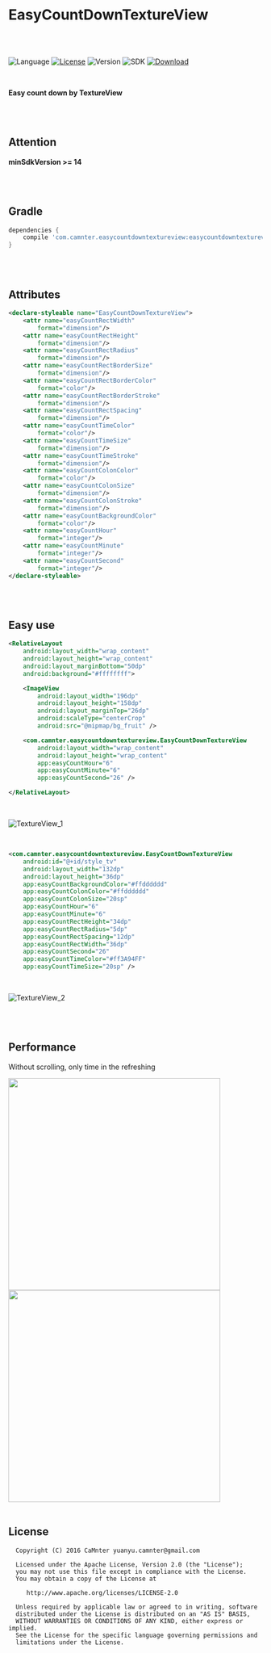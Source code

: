 EasyCountDownTextureView
==
   
<br>
<br>
   
![Language](https://img.shields.io/badge/language-Java-EE0000.svg) [![License](https://img.shields.io/badge/license-Apache%202.0-blue.svg)](https://github.com/CaMnter/EasyCountDownTextureView/blob/master/LICENSE) 
![Version](https://img.shields.io/badge/version-1.3-8470FF.svg) 
![SDK](https://img.shields.io/badge/SDK-14%2B-orange.svg) 
[ ![Download](https://api.bintray.com/packages/camnter/maven/EasyCountDownTextureView/images/download.svg) ](https://bintray.com/camnter/maven/EasyCountDownTextureView/_latestVersion)   

<br>   

**Easy count down by TextureView**
   
<br>
<br>
   
## Attention

**minSdkVersion >= 14**
   
<br>
<br>
   
## Gradle

```groovy
dependencies {
	compile 'com.camnter.easycountdowntextureview:easycountdowntextureview:1.5'
}
```
   
<br>
<br>
   
## Attributes

```xml
<declare-styleable name="EasyCountDownTextureView">
    <attr name="easyCountRectWidth"
        format="dimension"/>
    <attr name="easyCountRectHeight"
        format="dimension"/>
    <attr name="easyCountRectRadius"
        format="dimension"/>
    <attr name="easyCountRectBorderSize"
        format="dimension"/>
    <attr name="easyCountRectBorderColor"
        format="color"/>
    <attr name="easyCountRectBorderStroke"
        format="dimension"/>
    <attr name="easyCountRectSpacing"
        format="dimension"/>
    <attr name="easyCountTimeColor"
        format="color"/>
    <attr name="easyCountTimeSize"
        format="dimension"/>
    <attr name="easyCountTimeStroke"
        format="dimension"/>
    <attr name="easyCountColonColor"
        format="color"/>
    <attr name="easyCountColonSize"
        format="dimension"/>
    <attr name="easyCountColonStroke"
        format="dimension"/>
    <attr name="easyCountBackgroundColor"
        format="color"/>
    <attr name="easyCountHour"
        format="integer"/>
    <attr name="easyCountMinute"
        format="integer"/>
    <attr name="easyCountSecond"
        format="integer"/>
</declare-styleable>
```
   
<br>
<br>
   
## Easy use
 
```xml
<RelativeLayout
    android:layout_width="wrap_content"
    android:layout_height="wrap_content"
    android:layout_marginBottom="50dp"
    android:background="#ffffffff">

    <ImageView
        android:layout_width="196dp"
        android:layout_height="158dp"
        android:layout_marginTop="26dp"
        android:scaleType="centerCrop"
        android:src="@mipmap/bg_fruit" />

    <com.camnter.easycountdowntextureview.EasyCountDownTextureView
        android:layout_width="wrap_content"
        android:layout_height="wrap_content"
        app:easyCountHour="6"
        app:easyCountMinute="6"
        app:easyCountSecond="26" />

</RelativeLayout>
```
   
<br>  
      
![TextureView_1](https://github.com/CaMnter/EasyCountDownTextureView/raw/master/screenshot/textureview_1.gif) 

<br>
  
```xml
<com.camnter.easycountdowntextureview.EasyCountDownTextureView
    android:id="@+id/style_tv"
    android:layout_width="132dp"
    android:layout_height="36dp"
    app:easyCountBackgroundColor="#ffdddddd"
    app:easyCountColonColor="#ffdddddd"
    app:easyCountColonSize="20sp"
    app:easyCountHour="6"
    app:easyCountMinute="6"
    app:easyCountRectHeight="34dp"
    app:easyCountRectRadius="5dp"
    app:easyCountRectSpacing="12dp"
    app:easyCountRectWidth="36dp"
    app:easyCountSecond="26"
    app:easyCountTimeColor="#ff3A94FF"
    app:easyCountTimeSize="20sp" />
```

<br>
  
![TextureView_2](https://github.com/CaMnter/EasyCountDownTextureView/raw/master/screenshot/textureview_2.gif) 
   
<br>
<br>
   
## Performance

Without scrolling, only time in the refreshing

<img src="http://ww1.sinaimg.cn/large/006lPEc9gw1f30vnkpd1ej31ay298k20.jpg" width="420x"/> 
<img src="http://ww4.sinaimg.cn/large/006lPEc9gw1f30vo7yaqaj31ay298wzw.jpg" width="420x"/>
   
<br>
<br>
   
## License

      Copyright (C) 2016 CaMnter yuanyu.camnter@gmail.com

      Licensed under the Apache License, Version 2.0 (the "License");
      you may not use this file except in compliance with the License.
      You may obtain a copy of the License at

         http://www.apache.org/licenses/LICENSE-2.0

      Unless required by applicable law or agreed to in writing, software
      distributed under the License is distributed on an "AS IS" BASIS,
      WITHOUT WARRANTIES OR CONDITIONS OF ANY KIND, either express or implied.
      See the License for the specific language governing permissions and
      limitations under the License.


